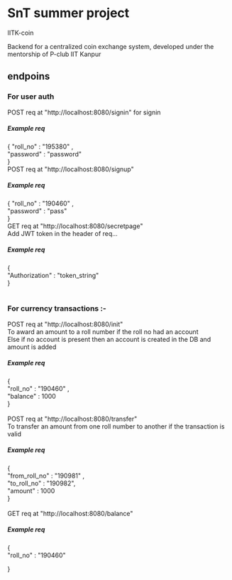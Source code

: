 

# SnT summer project
 IITK-coin 

Backend for a centralized coin exchange system, developed under the mentorship of P-club IIT Kanpur

 <h2>endpoins</h2>
<h3>For user auth</h3>                    
 POST  req at  "http://localhost:8080/signin" for signin
<h5>Example req </h5>
{
  "roll_no" : "195380" , <br>
  "password" : "password" <br>
} 
<br>
 POST  req at  "http://localhost:8080/signup"
<h5>Example req </h5>
{
  "roll_no" : "190460" , <br>
  "password" : "pass" <br>
} 
<br>
 GET  req at  "http://localhost:8080/secretpage" <br>
Add JWT token in the header of req...
<h5>Example req </h5>
{ <br>
  "Authorization" : "token_string"  <br>
} <br> 

<br>
 <h3>For currency transactions :-  </h3>                 
 POST  req at  "http://localhost:8080/init"<br>
To award an amount to a roll number if the roll no had an account<br>
Else if no account is present then an account is created in the DB and amount is added
<h5>Example req </h5>
{ <br>
  "roll_no" : "190460" , <br>
  "balance" : 1000 <br>
} <br> 
<br>
 POST  req at  "http://localhost:8080/transfer"<br>
To transfer an amount from one roll number to another if the transaction is valid<br>
<h5>Example req </h5>

{ <br>
    "from_roll_no" : "190981" , <br>
    "to_roll_no" : "190982", <br>
    "amount" : 1000 <br>
} <br>
<br>
 GET  req at  "http://localhost:8080/balance"<br>

<h5>Example req </h5>
{ <br>
  "roll_no" : "190460"  <br>
  
} <br>                  
                  
